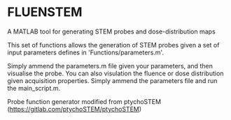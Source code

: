 # FLUENSTEM
A MATLAB tool for generating STEM probes and dose-distribution maps

This set of functions allows the generation of STEM probes given a set of input parameters defines in 'Functions/parameters.m'.

Simply ammend the parameters.m file given your parameters, and then visualise the probe. You can also visulation the fluence or dose distribution given acquisition properties. Simply ammend the parameters file and run the main_script.m.

Probe function generator modified from ptychoSTEM (https://gitlab.com/ptychoSTEM/ptychoSTEM)
